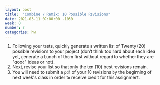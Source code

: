```yaml
---
layout: post
title:  "Combine / Remix: 10 Possible Revisions"
date: 2021-03-11 07:00:00 -1030
week: 8
number: 7
categories: hw
---
```


1. Following your tests, quickly generate a written list of Twenty (20) possible revisions to your project (don't think too hard about each idea yet, generate a bunch of them first without regard to whether they are "good" ideas or not).
2. Next, revise your list so that only the ten (10) best revisions remain.
3. You will need to submit a `pdf` of your 10 revisions by the beginning of next week's class in order to receive credit for this assignment.
